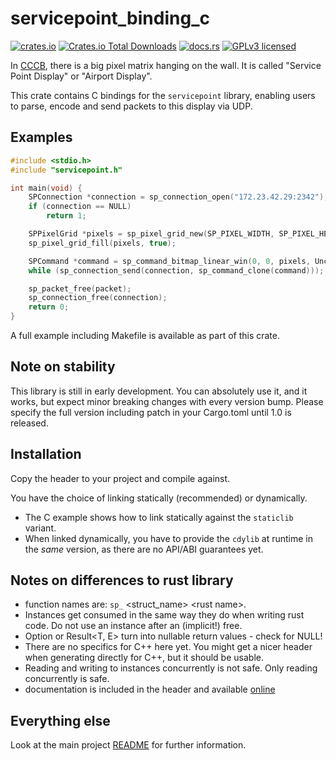 # servicepoint_binding_c

[![crates.io](https://img.shields.io/crates/v/servicepoint_binding_c.svg)](https://crates.io/crates/servicepoint)
[![Crates.io Total Downloads](https://img.shields.io/crates/d/servicepoint_binding_c)](https://crates.io/crates/servicepoint)
[![docs.rs](https://img.shields.io/docsrs/servicepoint_binding_c)](https://docs.rs/servicepoint/latest/servicepoint/)
[![GPLv3 licensed](https://img.shields.io/crates/l/servicepoint_binding_c)](../../LICENSE)

In [CCCB](https://berlin.ccc.de/), there is a big pixel matrix hanging on the wall. 
It is called  "Service Point Display" or "Airport Display".

This crate contains C bindings for the `servicepoint` library, enabling users to parse, encode and send packets to this display via UDP.

## Examples

```c++
#include <stdio.h>
#include "servicepoint.h"

int main(void) {
    SPConnection *connection = sp_connection_open("172.23.42.29:2342");
    if (connection == NULL)
        return 1;

    SPPixelGrid *pixels = sp_pixel_grid_new(SP_PIXEL_WIDTH, SP_PIXEL_HEIGHT);
    sp_pixel_grid_fill(pixels, true);

    SPCommand *command = sp_command_bitmap_linear_win(0, 0, pixels, Uncompressed);
    while (sp_connection_send(connection, sp_command_clone(command)));

    sp_packet_free(packet);
    sp_connection_free(connection);
    return 0;
}
```

A full example including Makefile is available as part of this crate.

## Note on stability

This library is still in early development.
You can absolutely use it, and it works, but expect minor breaking changes with every version bump.
Please specify the full version including patch in your Cargo.toml until 1.0 is released.

## Installation

Copy the header to your project and compile against.

You have the choice of linking statically (recommended) or dynamically.
- The C example shows how to link statically against the `staticlib` variant.
- When linked dynamically, you have to provide the `cdylib` at runtime in the _same_ version, as there are no API/ABI guarantees yet.

## Notes on differences to rust library

- function names are: `sp_` \<struct_name\> \<rust name\>.
- Instances get consumed in the same way they do when writing rust code. Do not use an instance after an (implicit!) free.
- Option<T> or Result<T, E> turn into nullable return values - check for NULL!
- There are no specifics for C++ here yet. You might get a nicer header when generating directly for C++, but it should be usable.
- Reading and writing to instances concurrently is not safe. Only reading concurrently is safe.
- documentation is included in the header and available [online](https://docs.rs/servicepoint_binding_c/latest/servicepoint_binding_c/)

## Everything else

Look at the main project [README](https://github.com/cccb/servicepoint/blob/main/README.md) for further information.
